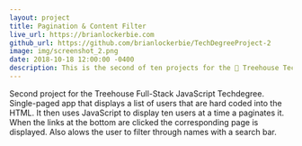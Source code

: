 ```yaml
---
layout: project
title: Pagination & Content Filter
live_url: https://brianlockerbie.com
github_url: https://github.com/brianlockerbie/TechDegreeProject-2
image: img/screenshot_2.png
date: 2018-10-18 12:00:00 -0400
description: This is the second of ten projects for the 🏡 Treehouse TechDegree Full Stack JavaScript.
---
```

Second project for the Treehouse Full-Stack JavaScript Techdegree. Single-paged app that displays a list of users that are hard coded into the HTML. It then uses JavaScript to display ten users at a time a paginates it. When the links at the bottom are clicked the corresponding page is displayed. Also alows the user to filter through names with a search bar.